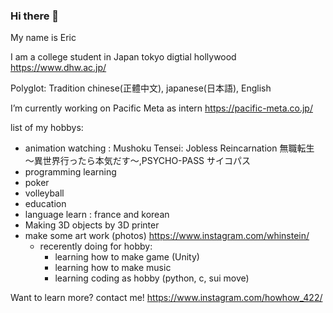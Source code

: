 ### Hi there 👋

My name is Eric

I am a college student in Japan tokyo digtial hollywood https://www.dhw.ac.jp/

Polyglot: Tradition chinese(正體中文), japanese(日本語), English

I’m currently working on Pacific Meta as intern  https://pacific-meta.co.jp/

list of my hobbys:
   - animation watching : Mushoku Tensei: Jobless Reincarnation 無職転生 〜異世界行ったら本気だす〜,PSYCHO-PASS サイコパス
   - programming learning
   - poker
   - volleyball
   - education 
   - language learn : france and korean
   - Making 3D objects by 3D printer
   - make some art work (photos)  https://www.instagram.com/whinstein/ 
     - recerently doing for hobby:
       - learning how to make game (Unity)
       - learning how to make music 
       - learning coding as hobby (python, c, sui move)
  
Want to learn more? contact me!
  https://www.instagram.com/howhow_422/


<!--
**whinstein/whinstein** is a ✨ _special_ ✨ repository because its `README.md` (this file) appears on your GitHub profile.

Here are some ideas to get you started:

- 🔭 I’m currently working on ...
- 🌱 I’m currently learning ...
- 👯 I’m looking to collaborate on ...
- 🤔 I’m looking for help with ...
- 💬 Ask me about ...
- 📫 How to reach me: ...
- 😄 Pronouns: ...
- ⚡ Fun fact: ...
-->
